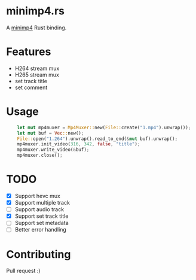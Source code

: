 # minimp4.rs

A [minimp4](https://github.com/lieff/minimp4) Rust binding.

# Features

- H264 stream mux
- H265 stream mux
- set track title
- set comment

# Usage

``` rust
    let mut mp4muxer = Mp4Muxer::new(File::create("1.mp4").unwrap());
    let mut buf = Vec::new();
    File::open("1.264").unwrap().read_to_end(&mut buf).unwrap();
    mp4muxer.init_video(316, 342, false, "title");
    mp4muxer.write_video(&buf);
    mp4muxer.close();
```

# TODO

- [x] Support hevc mux
- [x] Support multiple track
- [ ] Support audio track
- [x] Support set track title
- [ ] Support set metadata
- [ ] Better error handling

# Contributing

Pull request :)
